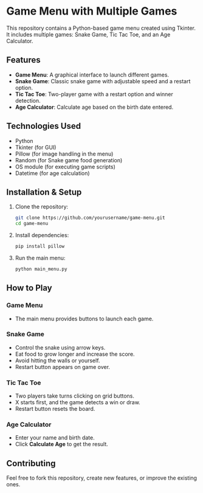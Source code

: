 # Game Menu with Multiple Games

This repository contains a Python-based game menu created using Tkinter. It includes multiple games: Snake Game, Tic Tac Toe, and an Age Calculator.

## Features
- **Game Menu**: A graphical interface to launch different games.
- **Snake Game**: Classic snake game with adjustable speed and a restart option.
- **Tic Tac Toe**: Two-player game with a restart option and winner detection.
- **Age Calculator**: Calculate age based on the birth date entered.

## Technologies Used
- Python
- Tkinter (for GUI)
- Pillow (for image handling in the menu)
- Random (for Snake game food generation)
- OS module (for executing game scripts)
- Datetime (for age calculation)

## Installation & Setup
1. Clone the repository:
   ```sh
   git clone https://github.com/yourusername/game-menu.git
   cd game-menu
   ```
2. Install dependencies:
   ```sh
   pip install pillow
   ```
3. Run the main menu:
   ```sh
   python main_menu.py
   ```

## How to Play
### Game Menu
- The main menu provides buttons to launch each game.

### Snake Game
- Control the snake using arrow keys.
- Eat food to grow longer and increase the score.
- Avoid hitting the walls or yourself.
- Restart button appears on game over.

### Tic Tac Toe
- Two players take turns clicking on grid buttons.
- X starts first, and the game detects a win or draw.
- Restart button resets the board.

### Age Calculator
- Enter your name and birth date.
- Click **Calculate Age** to get the result.

## Contributing
Feel free to fork this repository, create new features, or improve the existing ones.





